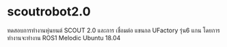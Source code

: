 # scoutrobot2.0
ทดสอบการทำงานหุ่นยนต์  SCOUT 2.0  และการ เชื่อมต่อ แขนกล UFactory รุ่น6 แกน 
โดยการทำงานจะทำงาน  ROS1 Melodic Ubuntu 18.04

